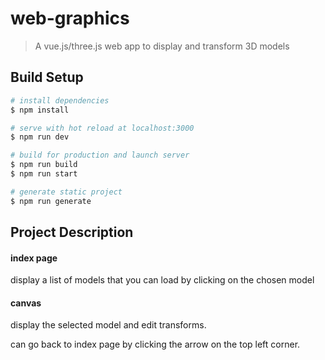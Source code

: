 # web-graphics

> A vue.js/three.js web app to display and transform 3D models

## Build Setup

``` bash
# install dependencies
$ npm install

# serve with hot reload at localhost:3000
$ npm run dev

# build for production and launch server
$ npm run build
$ npm run start

# generate static project
$ npm run generate
```

## Project Description

#### index page

display a list of models that you can load by clicking on the chosen model

#### canvas

display the selected model and edit transforms.

can go back to index page by clicking the arrow on the top left corner.